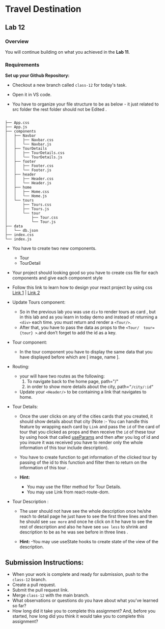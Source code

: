 # Travel Destination

## **Lab 12**

### **Overview**

You will continue building on what you achieved in the **Lab 11**.

### **Requirements**


**Set up your Github Repository:**
   - Checkout a new branch called `class-12` for today's task.
   - Open it in VS code.

- You have to organize your file structure to be as below - it just related to src folder the rest folder should not be Edited .

```

├── App.css
├── App.js
├── components
│   ├── Navbar
│   │   ├── Navbar.css
│   │   └── Navbar.js
│   ├── TourDetails
│   │   ├── TourDetails.css
│   │   └── TourDetails.js
│   ├── footer
│   │   ├── Footer.css
│   │   └── Footer.js
│   ├── header
│   │   ├── Header.css
│   │   └── Header.js
│   ├── home
│   │   ├── Home.css
│   │   └── Home.js
│   └── tours
│       ├── Tours.css
│       ├── Tours.js
│       └── tour
│           ├── Tour.css
│           └── Tour.js
├── data
│   └── db.json
├── index.css
└── index.js
```


- You have to create two new components.
    - Tour
    - TourDetail

- Your project should looking good so you have to create css file for each components and give each component style 
- Follow this link to learn how to design your react project by using css [Link 1](https://reactjs.org/docs/faq-styling.html) | [Link 2](https://www.w3schools.com/react/react_css.asp)

- Update Tours component:

   - So in the previous lab you was use `div` to render tours as card , but in this lab and as you learn in today demo and instead of returning a `<div>` each time. you must return and render a `<Tour/>`.
    - After that, you have to pass the data as props to the `<Tour/  tour={tour} >`.and don’t forget to add the id as a key.


- Tour component:

    - In the tour component you have to display the same data that you have displayed before which are [ image, name ].

- Routing:
   - your will have two routes as the following: 
      1. To navigate back to the home page, path="/"
      2. in order to show more details about the city, path=`”/city/:id”`
  - Update your `<Header/>` to be containing a link that navigates to home.
  
         

- Tour Details:
     - Once the user clicks on any of the cities cards that you created, it should show details about that city (Note :- You can handle this feature by wrapping each card by `Link` and pass the `id` of the card of tour that you clicked as props and then receive the `id` of these tour by using hook that called [useParams](https://www.codecademy.com/courses/learn-react-router/lessons/intermediate-react-react-router/exercises/useparams) and then after you log of id and you insure it was received you have to render only the whole information of this tour include description).

    - You have to create function to get information of the clicked tour by passing of the id to this function and filter then to return on the information of this tour .
       
    - **Hint:** 
        - You may use the filter method for Tour Details.
        - You may use Link from react-route-dom.

- Tour Description :
    - The user should not have see the whole description once he/she reach to detail page he just have to see the first three lines and then he should see `see more` and once he click on it he have to see the rest of description and also he have see `see less` to shrink and description to be as he was see before in three lines .

    - **Hint:**
       -You may use useState hooks to create state of the view of the description. 

                                      
## Submission Instructions:
- When your work is complete and ready for submission, push to the `class-12` branch.
- Create a pull request.
- Submit the pull request link.
- Merge `class-12` with the main branch.
- What observations or questions do you have about what you’ve learned so far?
- How long did it take you to complete this assignment? And, before you started, how long did you think it would take you to complete this assignment?
